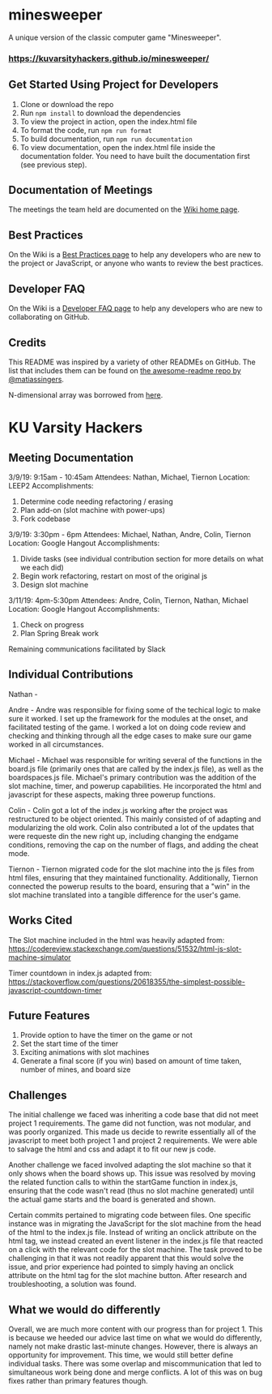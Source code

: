 # minesweeper

A unique version of the classic computer game "Minesweeper".

### https://kuvarsityhackers.github.io/minesweeper/

## Get Started Using Project for Developers

1. Clone or download the repo
1. Run `npm install` to download the dependencies
1. To view the project in action, open the index.html file
1. To format the code, run `npm run format`
1. To build documentation, run `npm run documentation`
1. To view documentation, open the index.html file inside the documentation folder. You need to have built the documentation first (see previous step).

## Documentation of Meetings

The meetings the team held are documented on the [Wiki home page](https://github.com/CompSciLauren/minesweeper/wiki).

## Best Practices

On the Wiki is a [Best Practices page](https://github.com/CompSciLauren/minesweeper/wiki/Best-Practices) to help any developers who are new to the project or JavaScript, or anyone who wants to review the best practices.

## Developer FAQ

On the Wiki is a [Developer FAQ page](https://github.com/CompSciLauren/minesweeper/wiki/Developer-FAQ) to help any developers who are new to collaborating on GitHub.

## Credits

This README was inspired by a variety of other READMEs on GitHub. The list that includes them can be found on [the awesome-readme repo by @matiassingers](https://github.com/matiassingers/awesome-readme).

N-dimensional array was borrowed from [here](https://stackoverflow.com/questions/966225/how-can-i-create-a-two-dimensional-array-in-javascript/966938#966938).


# KU Varsity Hackers

## Meeting Documentation

3/9/19: 9:15am - 10:45am
Attendees: Nathan, Michael, Tiernon
Location: LEEP2
Accomplishments: 
1) Determine code needing refactoring / erasing
2) Plan add-on (slot machine with power-ups)
3) Fork codebase

3/9/19: 3:30pm - 6pm
Attendees: Michael, Nathan, Andre, Colin, Tiernon
Location: Google Hangout
Accomplishments: 
1) Divide tasks (see individual contribution section for more details on what we each did)
2) Begin work refactoring, restart on most of the original js
3) Design slot machine

3/11/19: 4pm-5:30pm
Attendees: Andre, Colin, Tiernon, Nathan, Michael
Location: Google Hangout
Accomplishments: 
1) Check on progress
2) Plan Spring Break work

Remaining communications facilitated by Slack


## Individual Contributions
Nathan - 

Andre - Andre was responsible for fixing some of the techical logic to make sure it worked. I set up the framework for the modules at the onset, and facilitated testing of the game. I worked a lot on doing code review and checking and thinking through all the edge cases to make sure our game worked in all circumstances.

Michael - Michael was responsible for writing several of the functions in the board.js file (primarily ones that are called by the index.js file), as well as the boardspaces.js file. Michael's primary contribution was the addition of the slot machine, timer, and powerup capabilities. He incorporated the html and javascript for these aspects, making three powerup functions.

Colin - Colin got a lot of the index.js working after the project was restructured to be object oriented. This mainly consisted of of adapting and modularizing the old work. Colin also contributed a lot of the updates that were requeste din the new right up, including changing the endgame conditions, removing the cap on the number of flags, and adding the cheat mode.

Tiernon - Tiernon migrated code for the slot machine into the js files from html files, ensuring that they maintained functionality. Additionally, Tiernon connected the powerup results to the board, ensuring that a "win" in the slot machine translated into a tangible difference for the user's game.


## Works Cited
The Slot machine included in the html was heavily adapted from:
https://codereview.stackexchange.com/questions/51532/html-js-slot-machine-simulator

Timer countdown in index.js adapted from:
https://stackoverflow.com/questions/20618355/the-simplest-possible-javascript-countdown-timer

## Future Features
1) Provide option to have the timer on the game or not
2) Set the start time of the timer
3) Exciting animations with slot machines
4) Generate a final score (if you win) based on amount of time taken, number of mines, and board size

## Challenges
The initial challenge we faced was inheriting a code base that did not meet project 1 requirements. The game did not function, was not modular, and was poorly organized. This made us decide to rewrite essentially all of the javascript to meet both project 1 and project 2 requirements. We were able to salvage the html and css and adapt it to fit our new js code.

Another challenge we faced involved adapting the slot machine so that it only shows when the board shows up. This issue was resolved by moving the related function calls to within the startGame function in index.js, ensuring that the code wasn't read (thus no slot machine generated) until the actual game starts and the board is generated and shown.

Certain commits pertained to migrating code between files.  One specific instance was in migrating the JavaScript for the slot machine from the head of the html to the index.js file.  Instead of writing an onclick attribute on the html tag, we instead created an event listener in the index.js file that reacted on a click with the relevant code for the slot machine.  The task proved to be challenging in that it was not readily apparent that this would solve the issue, and prior experience had pointed to simply having an onclick attribute on the html tag for the slot machine button.  After research and troubleshooting, a solution was found.

## What we would do differently
Overall, we are much more content with our progress than for project 1. This is because we heeded our advice last time on what we would do differently, namely not make drastic last-minute changes. However, there is always an opportunity for improvement. This time, we would still better define individual tasks. There was some overlap and miscommunication that led to simultaneous work being done and merge conflicts. A lot of this was on bug fixes rather than primary features though. 
